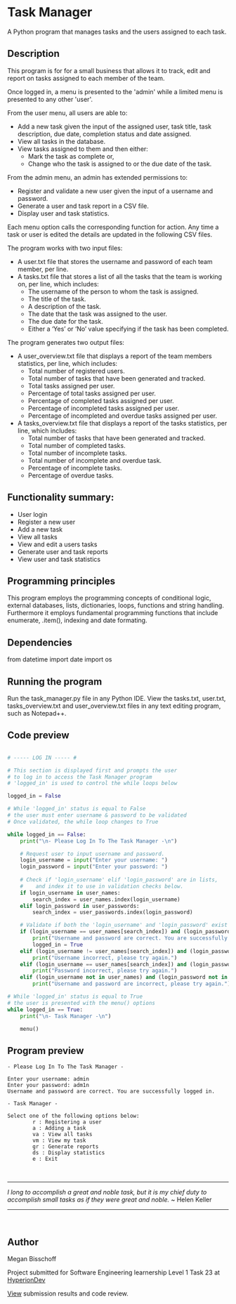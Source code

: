 # Task Manager

A Python program that manages tasks and the users assigned to each task.

## Description

This program is for for a small business that allows it to track, edit and report on tasks assigned to each member of the team.

Once logged in, a menu is presented to the 'admin' while a limited menu is presented to any other 'user'.

From the user menu, all users are able to:

* Add a new task given the input of the assigned user, task title, task description, due date, completion status and date assigned.
* View all tasks in the database.
* View tasks assigned to them and then either:
    * Mark the task as complete or,
    * Change who the task is assigned to or the due date of the task.

From the admin menu, an admin has extended permissions to:

* Register and validate a new user given the input of a username and password.
* Generate a user and task report in a CSV file.
* Display user and task statistics.

Each menu option calls the corresponding function for action. Any time a task or user is edited the details are updated in the following CSV files.

The program works with two input files:

* A user.txt file that stores the username and password of each team member, per line.
* A tasks.txt file that stores a list of all the tasks that the team is working on, per line, which includes:
  * The username of the person to whom the task is assigned.
  * The title of the task.
  * A description of the task.
  * The date that the task was assigned to the user.
  * The due date for the task.
  * Either a ‘Yes’ or ‘No’ value specifying if the task has been completed.

The program generates two output files:

* A user_overview.txt file that displays a report of the team members statistics, per line, which includes:
  * Total number of registered users.
  * Total number of tasks that have been generated and tracked.
  * Total tasks assigned per user.
  * Percentage of total tasks assigned per user.
  * Percentage of completed tasks assigned per user.
  * Percentage of incompleted tasks assigned per user.
  * Percentage of incompleted and overdue tasks assigned per user.
* A tasks_overview.txt file that displays a report of the tasks statistics, per line, which includes:
  * Total number of tasks that have been generated and tracked.
  * Total number of completed tasks.
  * Total number of incomplete tasks.
  * Total number of incomplete and overdue task.
  * Percentage of incomplete tasks.
  * Percentage of overdue tasks.

## Functionality summary:

* User login
* Register a new user
* Add a new task
* View all tasks
* View and edit a users tasks
* Generate user and task reports
* View user and task statistics

## Programming principles

This program employs the programming concepts of conditional logic, external databases, lists, dictionaries, loops, functions and string handling. Furthermore it employs fundamental programming functions that include enumerate, .item(), indexing and date formating.

## Dependencies

from datetime import date
import os

## Running the program

Run the task_manager.py file in any Python IDE.
View the tasks.txt, user.txt, tasks_overview.txt and user_overview.txt files in any text editing program, such as Notepad++.

## Code preview

```python

# ----- LOG IN ----- #

# This section is displayed first and prompts the user
# to log in to access the Task Manager program
# 'logged_in' is used to control the while loops below

logged_in = False

# While 'logged_in' status is equal to False
# the user must enter username & password to be validated
# Once validated, the while loop changes to True

while logged_in == False:
    print("\n- Please Log In To The Task Manager -\n")

    # Request user to input username and password.
    login_username = input("Enter your username: ")
    login_password = input("Enter your password: ")
    
    # Check if 'login_username' elif 'login_password' are in lists,
    #    and index it to use in validation checks below.
    if login_username in user_names:
        search_index = user_names.index(login_username)
    elif login_password in user_passwords:
        search_index = user_passwords.index(login_password)

    # Validate if both the 'login_username' and 'login_password' exist in the data lists.       
    if (login_username == user_names[search_index]) and (login_password == user_passwords[search_index]):
        print("Username and password are correct. You are successfully logged in.")
        logged_in = True
    elif (login_username != user_names[search_index]) and (login_password == user_passwords[search_index]):
        print("Username incorrect, please try again.")
    elif (login_username == user_names[search_index]) and (login_password != user_passwords[search_index]):
        print("Password incorrect, please try again.")
    elif (login_username not in user_names) and (login_password not in user_passwords):
        print("Username and password are incorrect, please try again.")

# While 'logged_in' status is equal to True
# the user is presented with the menu() options
while logged_in == True:
    print("\n- Task Manager -\n")

    menu()
```

## Program preview

```
- Please Log In To The Task Manager -

Enter your username: admin
Enter your password: adm1n
Username and password are correct. You are successfully logged in.

- Task Manager -

Select one of the following options below:
        r : Registering a user
        a : Adding a task
        va : View all tasks
        vm : View my task
        gr : Generate reports
        ds : Display statistics
        e : Exit
```

&nbsp;
***  
_I long to accomplish a great and noble task, but it is my chief duty to accomplish small tasks as if they were great and noble._ \~ Helen Keller
***
&nbsp;

## Author

Megan Bisschoff

Project submitted for Software Engineering learnership Level 1 Task 23 at [HyperionDev](https://www.hyperiondev.com/)

[View](https://www.hyperiondev.com/portfolio/86596/) submission results and code review.

